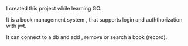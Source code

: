 I created this project while learning GO.

It is a  book management system , that supports login and auththorization with jwt.

It can connect to a db and add , remove or search a book (record).

